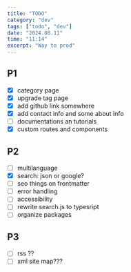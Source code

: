 ```yaml
---
title: "TODO"
category: "dev"
tags: ["todo", "dev"]
date: "2024.08.11"
time: "11:14"
excerpt: "Way to prod"
---
```


## P1

- [x] category page
- [x] upgrade tag page
- [x] add github link somewhere
- [x] add contact info and some about info
- [ ] documentations an tutorials
- [x] custom routes and components

## P2

- [ ] multilanguage
- [x] search: json or google?
- [ ] seo things on frontmatter
- [ ] error handling
- [ ] accessibility
- [ ] rewrite search.js to typesript
- [ ] organize packages

## P3

- [ ] rss ??
- [ ] xml site map???
